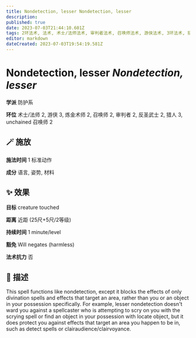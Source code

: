 ```yaml
---
title: Nondetection, lesser Nondetection, lesser
description: 
published: true
date: 2023-07-03T21:44:10.601Z
tags: 2环法术, 法术, 术士/法师法术, 审判者法术, 召唤师法术, 游侠法术, 3环法术, 猎人法术, unchained 召唤师法术, 防护系, 炼金术师法术, 反圣武士法术
editor: markdown
dateCreated: 2023-07-03T19:54:19.581Z
---
```


# **Nondetection, lesser** *Nondetection, lesser*

**学派** 防护系 

**环位** 术士/法师 2, 游侠 3, 炼金术师 2, 召唤师 2, 审判者 2, 反圣武士 2, 猎人 3, unchained 召唤师 2

## 🪄 施放

**施法时间** 1 标准动作

**成分** 语言, 姿势, 材料

## ✨ 效果 

**目标** creature touched 

**距离** 近距 (25尺+5尺/2等级)  

**持续时间** 1 minute/level 

**豁免** Will negates (harmless)

**法术抗力** 否

## 📖 描述

This spell functions like nondetection, except it blocks the effects of only divination spells and effects that target an area, rather than you or an object in your possession specifically. For example, lesser nondetection doesn't ward you against a spellcaster who is attempting to scry on you with the scrying spell or find an object in your possession with locate object, but it does protect  you against effects that target an area you happen to be in, such as detect spells or clairaudience/clairvoyance.
    